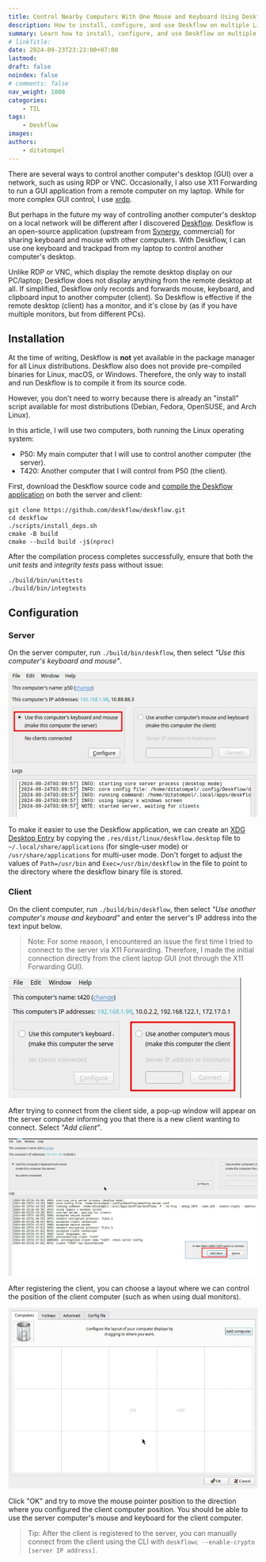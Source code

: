 ```yaml
---
title: Control Nearby Computers With One Mouse and Keyboard Using Deskflow
description: How to install, configure, and use Deskflow on multiple Linux computers. Discover the steps to compile Deskflow from source, create XDG Desktop Entries, and connect clients to servers for seamless integration.
summary: Learn how to install, configure, and use Deskflow on multiple Linux computers. Discover the steps to compile Deskflow from source, create XDG Desktop Entries, and connect clients to servers for seamless integration.
# linkTitle:
date: 2024-09-23T23:23:00+07:00
lastmod:
draft: false
noindex: false
# comments: false
nav_weight: 1000
categories:
    - TIL
tags:
    - Deskflow
images:
authors:
    - ditatompel
---
```


There are several ways to control another computer's desktop (GUI) over a
network, such as using RDP or VNC. Occasionally, I also use X11 Forwarding to
run a GUI application from a remote computer on my laptop. While for more
complex GUI control, I use [xrdp][xrdp_gh].

But perhaps in the future my way of controlling another computer's desktop on a
local network will be different after I discovered [Deskflow][deskflow_gh].
Deskflow is an open-source application (upstream from [Synergy][synergy_web],
commercial) for sharing keyboard and mouse with other computers. With Deskflow,
I can use one keyboard and trackpad from my laptop to control another
computer's desktop.

Unlike RDP or VNC, which display the remote desktop display on our PC/laptop;
Deskflow does not display anything from the remote desktop at all.
If simplified, Deskflow only records and forwards mouse, keyboard, and
clipboard input to another computer (client). So Deskflow is effective if the
remote desktop (client) has a monitor, and it's close by (as if you have
multiple monitors, but from different PCs).

## Installation

At the time of writing, Deskflow is **not** yet available in the package
manager for all Linux distributions. Deskflow also does not provide
pre-compiled binaries for Linux, macOS, or Windows. Therefore, the only way to
install and run Deskflow is to compile it from its source code.

However, you don't need to worry because there is already an "install" script
available for most distributions (Debian, Fedora, OpenSUSE, and Arch Linux).

In this article, I will use two computers, both running the Linux operating
system:

-   P50: My main computer that I will use to control another computer
    (the server).
-   T420: Another computer that I will control from P50 (the client).

First, download the Deskflow source code and
[compile the Deskflow application][deskflow_cmp] on both the server and client:

```shell
git clone https://github.com/deskflow/deskflow.git
cd deskflow
./scripts/install_deps.sh
cmake -B build
cmake --build build -j$(nproc)
```

After the compilation process completes successfully, ensure that both the
_unit tests_ and _integrity tests_ pass without issue:

```shell
./build/bin/unittests
./build/bin/integtests
```

## Configuration

### Server

On the server computer, run `./build/bin/deskflow`, then select
_"Use this computer's keyboard and mouse"_.

![deskflow server](deskflow-server1.png#center)

To make it easier to use the Deskflow application, we can create an
[XDG Desktop Entry][xdg_desktop_spec] by copying the
`.res/dist/linux/deskflow.desktop` file to `~/.local/share/applications`
(for single-user mode) or `/usr/share/applications` for multi-user mode.
Don't forget to adjust the values of `Path=/usr/bin` and
`Exec=/usr/bin/deskflow` in the file to point to the directory where the
deskflow binary file is stored.

### Client

On the client computer, run `./build/bin/deskflow`, then select
_"Use another computer's mouse and keyboard"_ and enter the server's IP address
into the text input below.

> Note: For some reason, I encountered an issue the first time I tried to
> connect to the server via X11 Forwarding. Therefore, I made the initial
> connection directly from the client laptop GUI (not through the
> X11 Forwarding GUI).

![deskflow client](deskflow-client1.png#center)

After trying to connect from the client side, a pop-up window will appear on
the server computer informing you that there is a new client wanting to
connect. Select _"Add client"_.

![deskflow add client popup](deskflow-add-client-popup.png#center)

After registering the client, you can choose a layout where we can control the
position of the client computer (such as when using dual monitors).

![deskflow layout](deskflow-layout.png#center)

Click "OK" and try to move the mouse pointer position to the direction where
you configured the client computer position. You should be able to use the
server computer's mouse and keyboard for the client computer.

> Tip: After the client is registered to the server, you can manually connect
> from the client using the CLI with
> `deskflowc --enable-crypto [server IP address]`.

[xrdp_gh]: https://github.com/neutrinolabs/xrdp "xrdp GitHub repository"
[deskflow_gh]: https://github.com/deskflow/deskflow "Deskflow GitHub repository"
[synergy_web]: https://symless.com/synergy "Synergy Website"
[deskflow_cmp]: https://github.com/deskflow/deskflow/blob/master/BUILD.md "Deskflow Build Quick Start"
[xdg_desktop_spec]: https://specifications.freedesktop.org/desktop-entry-spec/latest/ "XDG Desktop Entry spec"

